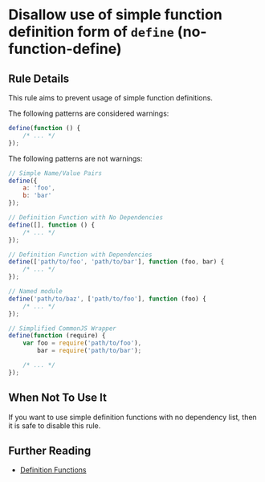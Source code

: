 # Disallow use of simple function definition form of `define` (no-function-define)

## Rule Details

This rule aims to prevent usage of simple function definitions.

The following patterns are considered warnings:

```js
define(function () {
    /* ... */
});
```

The following patterns are not warnings:

```js
// Simple Name/Value Pairs
define({
    a: 'foo',
    b: 'bar'
});

// Definition Function with No Dependencies
define([], function () {
    /* ... */
});

// Definition Function with Dependencies
define(['path/to/foo', 'path/to/bar'], function (foo, bar) {
    /* ... */
});

// Named module
define('path/to/baz', ['path/to/foo'], function (foo) {
    /* ... */
});

// Simplified CommonJS Wrapper
define(function (require) {
    var foo = require('path/to/foo'),
        bar = require('path/to/bar');

    /* ... */
});
```

## When Not To Use It

If you want to use simple definition functions with no dependency list, then it is safe to disable this rule.

## Further Reading

* [Definition Functions](http://requirejs.org/docs/api.html#deffunc)
